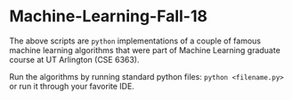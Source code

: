 # Machine-Learning-Fall-18

The above scripts are `python` implementations of a couple of famous machine learning algorithms that were part of Machine Learning graduate course at UT Arlington (CSE 6363).

Run the algorithms by running standard python files: `python <filename.py>` or run it through your favorite IDE.
